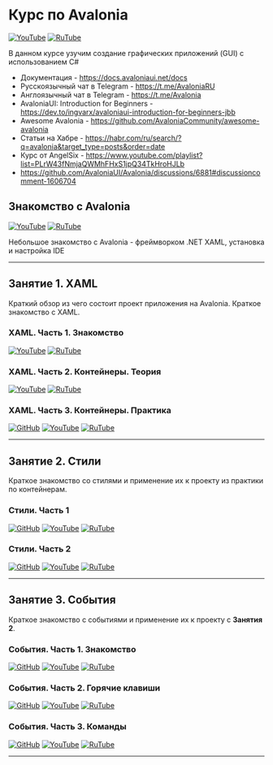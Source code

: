 # Курс по Avalonia

[![YouTube](https://img.shields.io/badge/YouTube-%23FF0000.svg?style=for-the-badge&logo=YouTube&logoColor=white)](https://youtube.com/playlist?list=PLBXnHSmq7po9o_UceZtNI6tBGxNgUbGq5) [![RuTube](https://img.shields.io/badge/RuTube-000000?style=for-the-badge&logo=rutube&logoColor=white)](https://rutube.ru/plst/197321)

В данном курсе узучим создание графических приложений (GUI) с использованием C#

- Документация - https://docs.avaloniaui.net/docs
- Русскоязычный чат в Telegram - https://t.me/AvaloniaRU
- Англоязычный чат в Telegram - https://t.me/Avalonia
- AvaloniaUI: Introduction for Beginners - https://dev.to/ingvarx/avaloniaui-introduction-for-beginners-jbb
- Awesome Avalonia - https://github.com/AvaloniaCommunity/awesome-avalonia
- Статьи на Хабре - https://habr.com/ru/search/?q=avalonia&target_type=posts&order=date
- Курс от AngelSix  - https://www.youtube.com/playlist?list=PLrW43fNmjaQWMhFHxS1jpQ34TkHroHJLb
- https://github.com/AvaloniaUI/Avalonia/discussions/6881#discussioncomment-1606704

## Знакомство с Avalonia 

[![YouTube](https://img.shields.io/badge/YouTube-%23FF0000.svg?style=for-the-badge&logo=YouTube&logoColor=white)](https://youtu.be/C2Z6DrteTQQ) [![RuTube](https://img.shields.io/badge/RuTube-000000?style=for-the-badge&logo=rutube&logoColor=white)](https://rutube.ru/video/9e670bf676ea2517f5c8149dcf3a9aa2/)

Небольшое знакомство с Avalonia - фреймворком .NET XAML, установка и настройка IDE

***

## Занятие 1. XAML

Краткий обзор из чего состоит проект приложения на Avalonia.
Краткое знакомство с XAML.

### XAML. Часть 1. Знакомство

[![YouTube](https://img.shields.io/badge/YouTube-%23FF0000.svg?style=for-the-badge&logo=YouTube&logoColor=white)](https://youtu.be/nkBkgW9Cjao) [![RuTube](https://img.shields.io/badge/RuTube-000000?style=for-the-badge&logo=rutube&logoColor=white)](https://rutube.ru/video/53ec4b4323007adc66e78b0aa1967bc5/)

### XAML. Часть 2. Контейнеры. Теория

[![YouTube](https://img.shields.io/badge/YouTube-%23FF0000.svg?style=for-the-badge&logo=YouTube&logoColor=white)](https://youtu.be/yRTepCBZqNc) [![RuTube](https://img.shields.io/badge/RuTube-000000?style=for-the-badge&logo=rutube&logoColor=white)](https://rutube.ru/video/96e8522410271e3f72384112d3f72485/)

### XAML. Часть 3. Контейнеры. Практика

[![GitHub](https://img.shields.io/badge/github-%23121011.svg?style=for-the-badge&logo=github&logoColor=white)](https://github.com/StarIT-AnSt/AvaloniaDemo_1.git) [![YouTube](https://img.shields.io/badge/YouTube-%23FF0000.svg?style=for-the-badge&logo=YouTube&logoColor=white)](https://youtu.be/WJ9VdgbhHhY) [![RuTube](https://img.shields.io/badge/RuTube-000000?style=for-the-badge&logo=rutube&logoColor=white)](https://rutube.ru/video/55d0d8465e46ac8637091619ad28960e/)

***

## Занятие 2. Стили

Краткое знакомство со стилями и применение их к проекту из практики по контейнерам.

### Стили. Часть 1

[![GitHub](https://img.shields.io/badge/github-%23121011.svg?style=for-the-badge&logo=github&logoColor=white)](https://github.com/StarIT-AnSt/AvaloniaDemo_2.git) [![YouTube](https://img.shields.io/badge/YouTube-%23FF0000.svg?style=for-the-badge&logo=YouTube&logoColor=white)](https://youtu.be/m5d__GU-6lY) [![RuTube](https://img.shields.io/badge/RuTube-000000?style=for-the-badge&logo=rutube&logoColor=white)](https://rutube.ru/video/2c7deaab4747652e059477a09c65723c/)

### Стили. Часть 2

[![GitHub](https://img.shields.io/badge/github-%23121011.svg?style=for-the-badge&logo=github&logoColor=white)](https://github.com/StarIT-AnSt/AvaloniaDemo_2.git) [![YouTube](https://img.shields.io/badge/YouTube-%23FF0000.svg?style=for-the-badge&logo=YouTube&logoColor=white)](https://youtu.be/GlPda9EANiE) [![RuTube](https://img.shields.io/badge/RuTube-000000?style=for-the-badge&logo=rutube&logoColor=white)](https://rutube.ru/video/8610855cf45c752ef5aa22352f8639fd/)

***

## Занятие 3. События

Краткое знакомство с событиями и применение их к проекту с **Занятия 2**.

### События. Часть 1. Знакомство

[![GitHub](https://img.shields.io/badge/github-%23121011.svg?style=for-the-badge&logo=github&logoColor=white)](https://github.com/StarIT-AnSt/AvaloniaDemo_3.git) [![YouTube](https://img.shields.io/badge/YouTube-%23FF0000.svg?style=for-the-badge&logo=YouTube&logoColor=white)](https://youtu.be/Bs1ug-EELFw) [![RuTube](https://img.shields.io/badge/RuTube-000000?style=for-the-badge&logo=rutube&logoColor=white)](https://rutube.ru/video/8868af6838dc19d3393f50b60c620187/)

### События. Часть 2. Горячие клавиши

[![GitHub](https://img.shields.io/badge/github-%23121011.svg?style=for-the-badge&logo=github&logoColor=white)](https://github.com/StarIT-AnSt/AvaloniaDemo_3.git) [![YouTube](https://img.shields.io/badge/YouTube-%23FF0000.svg?style=for-the-badge&logo=YouTube&logoColor=white)](https://youtu.be/tx39vk25rY0) [![RuTube](https://img.shields.io/badge/RuTube-000000?style=for-the-badge&logo=rutube&logoColor=white)](https://rutube.ru/video/3ebd087133833058a3d0c7c7eaf67165/)

### События. Часть 3. Команды

[![GitHub](https://img.shields.io/badge/github-%23121011.svg?style=for-the-badge&logo=github&logoColor=white)](https://github.com/StarIT-AnSt/AvaloniaDemo_3.git) [![YouTube](https://img.shields.io/badge/YouTube-%23FF0000.svg?style=for-the-badge&logo=YouTube&logoColor=white)]() [![RuTube](https://img.shields.io/badge/RuTube-000000?style=for-the-badge&logo=rutube&logoColor=white)]()

***
